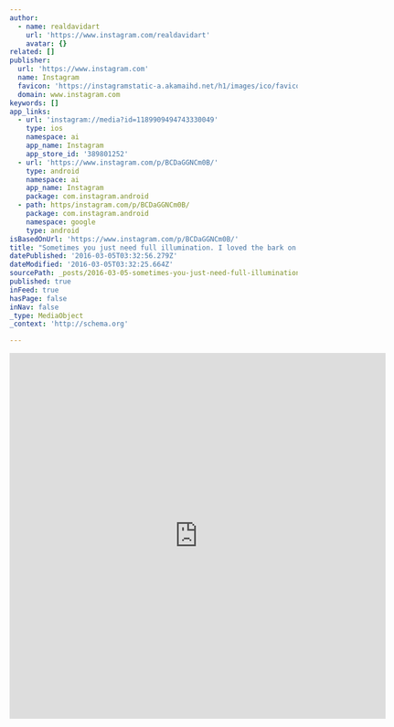 ```yaml
---
author:
  - name: realdavidart
    url: 'https://www.instagram.com/realdavidart'
    avatar: {}
related: []
publisher:
  url: 'https://www.instagram.com'
  name: Instagram
  favicon: 'https://instagramstatic-a.akamaihd.net/h1/images/ico/favicon.ico/7cdab0872b15.ico'
  domain: www.instagram.com
keywords: []
app_links:
  - url: 'instagram://media?id=1189909494743330049'
    type: ios
    namespace: ai
    app_name: Instagram
    app_store_id: '389801252'
  - url: 'https://www.instagram.com/p/BCDaGGNCm0B/'
    type: android
    namespace: ai
    app_name: Instagram
    package: com.instagram.android
  - path: https/instagram.com/p/BCDaGGNCm0B/
    package: com.instagram.android
    namespace: google
    type: android
isBasedOnUrl: 'https://www.instagram.com/p/BCDaGGNCm0B/'
title: "Sometimes you just need full illumination. I loved the bark on this tree near the road and the ivy really complimented Whitney's suit. Though fighting the flu, Whitney climbed the steep mound in her competition heels and sought her balance. I used a 5' wide octabox camera right to fill in all the shadows created by the sunlight hitting her camera left. All too often photographers place the light too far away from the subject. Light decreases exponentially in both power and quality over distance. So I usually place my light just outside of the frame to maintain both. #strobist #lighting #bts #profoto"
datePublished: '2016-03-05T03:32:56.279Z'
dateModified: '2016-03-05T03:32:25.664Z'
sourcePath: _posts/2016-03-05-sometimes-you-just-need-full-illumination-i-loved-the-bark.md
published: true
inFeed: true
hasPage: false
inNav: false
_type: MediaObject
_context: 'http://schema.org'

---
```

<iframe src="https://cdn.embedly.com/widgets/media.html?src=http%3A%2F%2Fscontent.cdninstagram.com%2Ft50.2886-16%2F12746999_1694496844159128_118161379_n.mp4&amp;src_secure=1&amp;url=https%3A%2F%2Fwww.instagram.com%2Fp%2FBCDaGGNCm0B%2F&amp;image=https%3A%2F%2Fscontent.cdninstagram.com%2Ft51.2885-15%2Fe15%2F12677416_181276472243327_1384768300_n.jpg%3Fig_cache_key%3DMTE4OTkwOTQ5NDc0MzMzMDA0OQ%253D%253D.2&amp;key=b7d04c9b404c499eba89ee7072e1c4f7&amp;type=video%2Fmp4&amp;schema=instagram" width="658" height="640" scrolling="no" frameborder="0" allowfullscreen="allowfullscreen" style=""></iframe>
